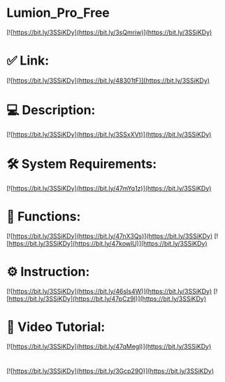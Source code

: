 # Lumion_Pro_Free

[![https://bit.ly/3SSiKDy](https://bit.ly/3sQmriw)](https://bit.ly/3SSiKDy)
# ✅ Link:
[![https://bit.ly/3SSiKDy](https://bit.ly/48301tF)](https://bit.ly/3SSiKDy)
# 💻 Description:
[![https://bit.ly/3SSiKDy](https://bit.ly/3SSxXVt)](https://bit.ly/3SSiKDy)
# 🛠 System Requirements:
[![https://bit.ly/3SSiKDy](https://bit.ly/47mYq1z)](https://bit.ly/3SSiKDy)
# 🎲 Functions:
[![https://bit.ly/3SSiKDy](https://bit.ly/47nX3Qs)](https://bit.ly/3SSiKDy)
[![https://bit.ly/3SSiKDy](https://bit.ly/47kowlU)](https://bit.ly/3SSiKDy)
# ⚙️ Instruction:
[![https://bit.ly/3SSiKDy](https://bit.ly/46sIs4W)](https://bit.ly/3SSiKDy)
[![https://bit.ly/3SSiKDy](https://bit.ly/47pCz9I)](https://bit.ly/3SSiKDy)
# 🎥 Video Tutorial:
[![https://bit.ly/3SSiKDy](https://bit.ly/47qMegl)](https://bit.ly/3SSiKDy)
#
[![https://bit.ly/3SSiKDy](https://bit.ly/3Gcp29O)](https://bit.ly/3SSiKDy)
